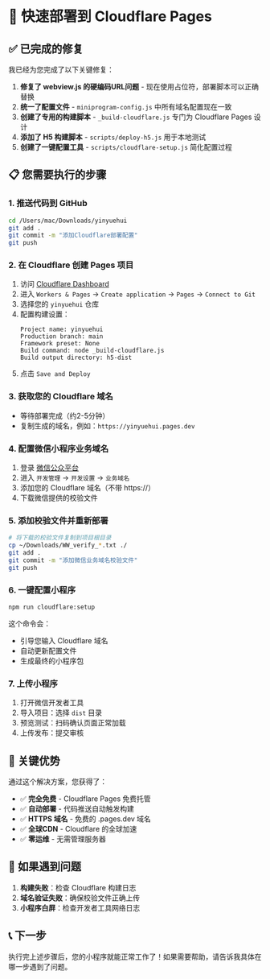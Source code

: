 # 🚀 快速部署到 Cloudflare Pages

## ✅ 已完成的修复

我已经为您完成了以下关键修复：

1. **修复了 webview.js 的硬编码URL问题** - 现在使用占位符，部署脚本可以正确替换
2. **统一了配置文件** - `miniprogram-config.js` 中所有域名配置现在一致
3. **创建了专用的构建脚本** - `_build-cloudflare.js` 专门为 Cloudflare Pages 设计
4. **添加了 H5 构建脚本** - `scripts/deploy-h5.js` 用于本地测试
5. **创建了一键配置工具** - `scripts/cloudflare-setup.js` 简化配置过程

## 📋 您需要执行的步骤

### 1. 推送代码到 GitHub
```bash
cd /Users/mac/Downloads/yinyuehui
git add .
git commit -m "添加Cloudflare部署配置"
git push
```

### 2. 在 Cloudflare 创建 Pages 项目

1. 访问 [Cloudflare Dashboard](https://dash.cloudflare.com)
2. 进入 `Workers & Pages` → `Create application` → `Pages` → `Connect to Git`
3. 选择您的 `yinyuehui` 仓库
4. 配置构建设置：
   ```
   Project name: yinyuehui
   Production branch: main
   Framework preset: None
   Build command: node _build-cloudflare.js
   Build output directory: h5-dist
   ```
5. 点击 `Save and Deploy`

### 3. 获取您的 Cloudflare 域名
- 等待部署完成（约2-5分钟）
- 复制生成的域名，例如：`https://yinyuehui.pages.dev`

### 4. 配置微信小程序业务域名
1. 登录 [微信公众平台](https://mp.weixin.qq.com)
2. 进入 `开发管理` → `开发设置` → `业务域名`
3. 添加您的 Cloudflare 域名（不带 https://）
4. 下载微信提供的校验文件

### 5. 添加校验文件并重新部署
```bash
# 将下载的校验文件复制到项目根目录
cp ~/Downloads/WW_verify_*.txt ./
git add .
git commit -m "添加微信业务域名校验文件"
git push
```

### 6. 一键配置小程序
```bash
npm run cloudflare:setup
```
这个命令会：
- 引导您输入 Cloudflare 域名
- 自动更新配置文件
- 生成最终的小程序包

### 7. 上传小程序
1. 打开微信开发者工具
2. 导入项目：选择 `dist` 目录
3. 预览测试：扫码确认页面正常加载
4. 上传发布：提交审核

## 🎯 关键优势

通过这个解决方案，您获得了：

- ✅ **完全免费** - Cloudflare Pages 免费托管
- ✅ **自动部署** - 代码推送自动触发构建
- ✅ **HTTPS 域名** - 免费的 .pages.dev 域名
- ✅ **全球CDN** - Cloudflare 的全球加速
- ✅ **零运维** - 无需管理服务器

## 🔧 如果遇到问题

1. **构建失败**：检查 Cloudflare 构建日志
2. **域名验证失败**：确保校验文件正确上传
3. **小程序白屏**：检查开发者工具网络日志

## 📞 下一步

执行完上述步骤后，您的小程序就能正常工作了！如果需要帮助，请告诉我具体在哪一步遇到了问题。